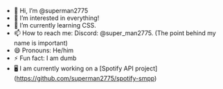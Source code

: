 - 👋 Hi, I’m @superman2775
- 👀 I’m interested in everything!
- 🌱 I’m currently learning CSS.
- 📫 How to reach me: Discord: @super_man2775. (The point behind my name is important)
- 😄 Pronouns: He/him
- ⚡ Fun fact: I am dumb
- 🖥️ I am currently working on a [Spotify API project] (https://github.com/superman2775/spotify-smpp)

<!---
superman2775/superman2775 is a ✨ special ✨ repository because its `README.md` (this file) appears on your GitHub profile.
You can click the Preview link to take a look at your changes.
--->
